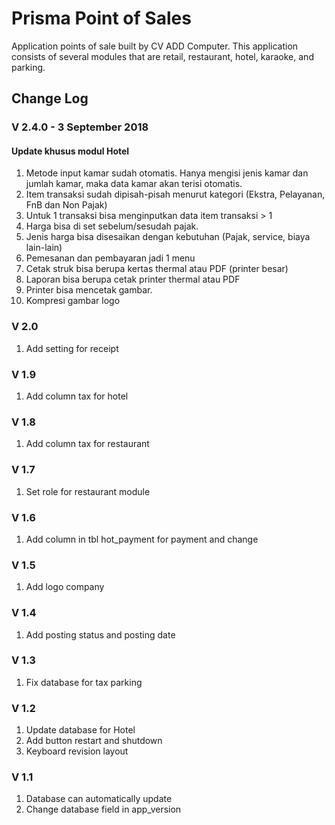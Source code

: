 # Prisma Point of Sales
Application points of sale built by CV ADD Computer. This application consists of several modules that are retail, restaurant, hotel, karaoke, and parking.

## Change Log

### V 2.4.0 - 3 September 2018
#### Update khusus modul Hotel
1. Metode input kamar sudah otomatis. Hanya mengisi jenis kamar dan jumlah kamar, maka data kamar akan terisi otomatis.
1. Item transaksi sudah dipisah-pisah menurut kategori (Ekstra, Pelayanan, FnB dan Non Pajak)
1. Untuk 1 transaksi bisa menginputkan data item transaksi > 1
1. Harga bisa di set sebelum/sesudah pajak.
1. Jenis harga bisa disesaikan dengan kebutuhan (Pajak, service, biaya lain-lain)
1. Pemesanan dan pembayaran jadi 1 menu
1. Cetak struk bisa berupa kertas thermal atau PDF (printer besar)
1. Laporan bisa berupa cetak printer thermal atau PDF
1. Printer bisa mencetak gambar.
1. Kompresi gambar logo 

### V 2.0
1. Add setting for receipt 

### V 1.9
1. Add column tax for hotel

### V 1.8
1. Add column tax for restaurant

### V 1.7
1. Set role for restaurant module

### V 1.6
1. Add column in tbl hot_payment for payment and change

### V 1.5
1. Add logo company

### V 1.4
1. Add posting status and posting date

### V 1.3
1. Fix database for tax parking

### V 1.2
1. Update database for Hotel
1. Add button restart and shutdown
1. Keyboard revision layout

### V 1.1
1. Database can automatically update
1. Change database field in app_version
